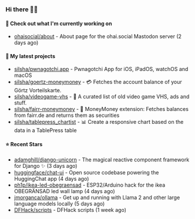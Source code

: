 ### Hi there 🦊👋

#### 👷 Check out what I'm currently working on

- [ohaisocial/about](https://github.com/ohaisocial/about) - About page for the ohai.social Mastodon server (2 days ago)

#### 🌱 My latest projects

- [silsha/pwnagotchi.app](https://github.com/silsha/pwnagotchi.app) - Pwnagotchi App for iOS, iPadOS, watchOS and macOS
- [silsha/goertz-moneymoney](https://github.com/silsha/goertz-moneymoney) - 💳 Fetches the account balance of your Görtz Vorteilskarte.
- [silsha/videogame-vhs](https://github.com/silsha/videogame-vhs) - 👾 A curated list of old video game VHS, ads and stuff.
- [silsha/fairr-moneymoney](https://github.com/silsha/fairr-moneymoney) - 💸 MoneyMoney extension: Fetches balances from fairr.de and returns them as securities
- [silsha/tablepress_chartist](https://github.com/silsha/tablepress_chartist) - 📊 Create a responsive chart based on the data in a TablePress table

#### ⭐ Recent Stars

- [adamghill/django-unicorn](https://github.com/adamghill/django-unicorn) - The magical reactive component framework for Django ✨ (3 days ago)
- [huggingface/chat-ui](https://github.com/huggingface/chat-ui) - Open source codebase powering the HuggingChat app (4 days ago)
- [ph1p/ikea-led-obegraensad](https://github.com/ph1p/ikea-led-obegraensad) - ESP32/Arduino hack for the ikea OBEGRÄNSAD led wall lamp (4 days ago)
- [jmorganca/ollama](https://github.com/jmorganca/ollama) - Get up and running with Llama 2 and other large language models locally (5 days ago)
- [DFHack/scripts](https://github.com/DFHack/scripts) - DFHack scripts (1 week ago)
